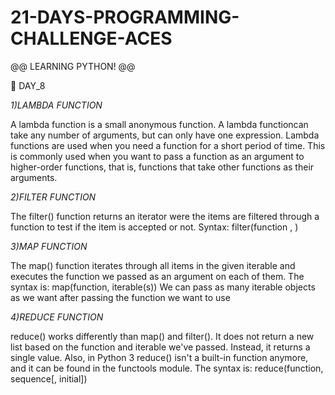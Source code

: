 # 21-DAYS-PROGRAMMING-CHALLENGE-ACES
@@ LEARNING PYTHON! @@

🔷 DAY_8

_1)LAMBDA FUNCTION_

A lambda function is a small anonymous function. A lambda functioncan 
take any number of arguments, but can only have one expression.
Lambda functions are used when you need a function for a short period of
time. This is commonly used when you want to pass a function as an
argument to higher-order functions, that is, functions that take other 
functions as their arguments.

_2)FILTER FUNCTION_

The filter() function returns an iterator were the items are filtered through a function to test 
if the item is accepted or not.
Syntax:
filter(function , <list type>)

_3)MAP FUNCTION_

The map() function iterates through all items in the given iterable and executes the function we passed as an argument on each of them.
The syntax is:
map(function, iterable(s))
We can pass as many iterable objects as we want after passing the function we want to use

_4)REDUCE FUNCTION_

reduce() works differently than map() and filter(). It does not return a new list based on the function and iterable we've passed. Instead, it returns a single value.
Also, in Python 3 reduce() isn't a built-in function anymore, and it can be found in the functools module.
The syntax is:
reduce(function, sequence[, initial])

